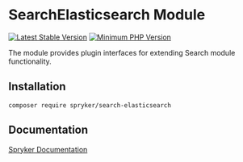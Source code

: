 # SearchElasticsearch Module
[![Latest Stable Version](https://poser.pugx.org/spryker/search-elasticsearch/v/stable.svg)](https://packagist.org/packages/spryker/search-elasticsearch)
[![Minimum PHP Version](https://img.shields.io/badge/php-%3E%3D%207.3-8892BF.svg)](https://php.net/)

The module provides plugin interfaces for extending Search module functionality.

## Installation

```
composer require spryker/search-elasticsearch
```

## Documentation

[Spryker Documentation](https://academy.spryker.com/developing_with_spryker/module_guide/modules.html)
